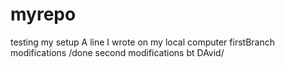 # myrepo
testing my setup
A line I wrote on my local computer
firstBranch modifications
/done second modifications bt DAvid/
